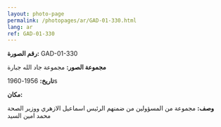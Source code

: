 ```yaml
---
layout: photo-page
permalink: /photopages/ar/GAD-01-330.html
lang: ar
ref: GAD-01-330
---
```


**رقم الصورة:** GAD-01-330

**مجموعة الصور:** مجموعة جاد الله جبارة

**تاريخ:** 1956-1960s

**مكان:**

**وصف:**  مجموعة من المسؤولين من ضمنهم الرئيس اسماعيل الازهري ووزير الصحة محمد امين السيد
